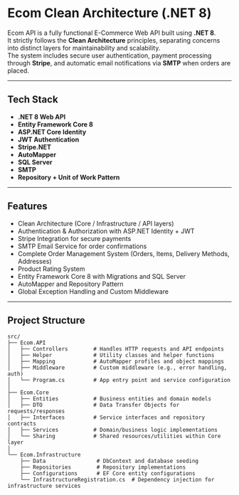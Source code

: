 # Ecom Clean Architecture (.NET 8)

Ecom API is a fully functional E-Commerce Web API built using **.NET 8**.  
It strictly follows the **Clean Architecture** principles, separating concerns into distinct layers for maintainability and scalability.  
The system includes secure user authentication, payment processing through **Stripe**, and automatic email notifications via **SMTP** when orders are placed.

---

## Tech Stack

- **.NET 8 Web API**  
- **Entity Framework Core 8**  
- **ASP.NET Core Identity**  
- **JWT Authentication**  
- **Stripe.NET**  
- **AutoMapper**  
- **SQL Server**  
- **SMTP**  
- **Repository + Unit of Work Pattern**  

---

## Features

- Clean Architecture (Core / Infrastructure / API layers)  
- Authentication & Authorization with ASP.NET Identity + JWT  
- Stripe Integration for secure payments  
- SMTP Email Service for order confirmations  
- Complete Order Management System (Orders, Items, Delivery Methods, Addresses)  
- Product Rating System  
- Entity Framework Core 8 with Migrations and SQL Server  
- AutoMapper and Repository Pattern  
- Global Exception Handling and Custom Middleware  

---
## Project Structure

```
src/
├── Ecom.API
│   ├── Controllers        # Handles HTTP requests and API endpoints
│   ├── Helper             # Utility classes and helper functions
│   ├── Mapping            # AutoMapper profiles and object mappings
│   ├── Middleware         # Custom middleware (e.g., error handling, auth)
│   └── Program.cs         # App entry point and service configuration
│
├── Ecom.Core
│   ├── Entities           # Business entities and domain models
│   ├── DTO                # Data Transfer Objects for requests/responses
│   ├── Interfaces         # Service interfaces and repository contracts
│   ├── Services           # Domain/business logic implementations
│   └── Sharing            # Shared resources/utilities within Core layer
│
└── Ecom.Infrastructure
    ├── Data                # DbContext and database seeding
    ├── Repositories        # Repository implementations
    ├── Configurations      # EF Core entity configurations
    └── InfrastructureRegistration.cs  # Dependency injection for infrastructure services
```


